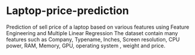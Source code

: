 # Laptop-price-prediction
Prediction of sell price of a laptop based on various features using Feature Engineering and Multiple Linear Regression
The dataset contain many features such as Company, Typename, Inches, Screen resolution, CPU power, RAM, Memory, GPU, operating system , weight and price.
